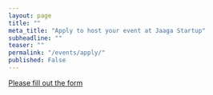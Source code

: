 ```yaml
---
layout: page
title: ""
meta_title: "Apply to host your event at Jaaga Startup"
subheadline: ""
teaser: ""
permalink: "/events/apply/"
published: False
---
```



<!-- BEGIN Podio web form -->
<script src="https://podio.com/webforms/14807215/992949.js"></script>
<script type="text/javascript">
  _podioWebForm.render("992949")
</script>
<noscript>
  <a href="https://podio.com/webforms/14807215/992949" target="_blank">Please fill out the form</a>
</noscript>
<!-- END Podio web form -->
